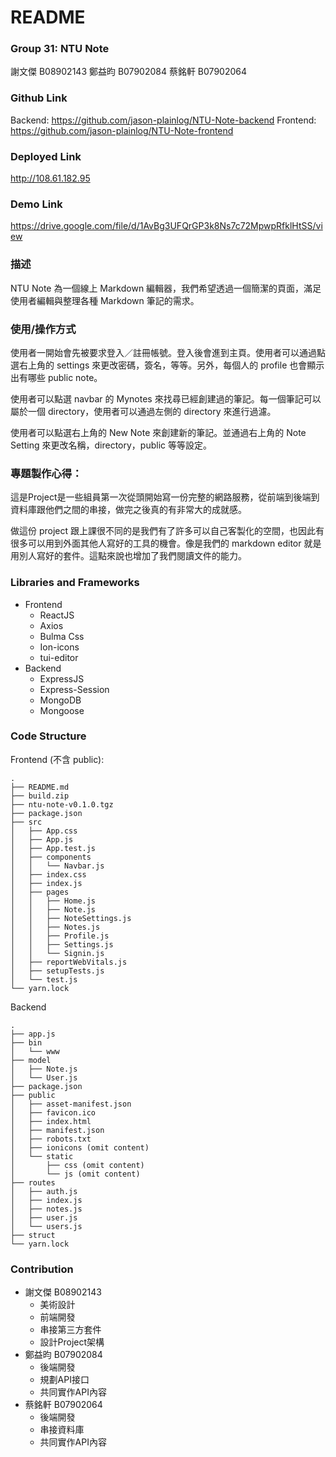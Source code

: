 # README

### Group 31: NTU Note
謝文傑 B08902143
鄭益昀 B07902084
蔡銘軒 B07902064

### Github Link
Backend: https://github.com/jason-plainlog/NTU-Note-backend
Frontend: https://github.com/jason-plainlog/NTU-Note-frontend

### Deployed Link

http://108.61.182.95

### Demo Link

https://drive.google.com/file/d/1AvBg3UFQrGP3k8Ns7c72MpwpRfklHtSS/view

### 描述

NTU Note 為一個線上 Markdown 編輯器，我們希望透過一個簡潔的頁面，滿足使用者編輯與整理各種 Markdown 筆記的需求。

### 使用/操作方式

使用者一開始會先被要求登入／註冊帳號。登入後會進到主頁。使用者可以通過點選右上角的 settings 來更改密碼，簽名，等等。另外，每個人的 profile 也會顯示出有哪些 public note。

使用者可以點選 navbar 的 Mynotes 來找尋已經創建過的筆記。每一個筆記可以屬於一個 directory，使用者可以通過左側的 directory 來進行過濾。

使用者可以點選右上角的 New Note 來創建新的筆記。並通過右上角的 Note Setting 來更改名稱，directory，public 等等設定。

### 專題製作心得：

這是Project是一些組員第一次從頭開始寫一份完整的網路服務，從前端到後端到資料庫跟他們之間的串接，做完之後真的有非常大的成就感。

做這份 project 跟上課很不同的是我們有了許多可以自己客製化的空間，也因此有很多可以用到外面其他人寫好的工具的機會。像是我們的 markdown editor 就是用別人寫好的套件。這點來說也增加了我們閱讀文件的能力。

### Libraries and Frameworks
* Frontend
    * ReactJS
    * Axios
    * Bulma Css
    * Ion-icons
    * tui-editor
* Backend
    * ExpressJS
    * Express-Session
    * MongoDB
    * Mongoose


### Code Structure

Frontend (不含 public):
```
.
├── README.md
├── build.zip
├── ntu-note-v0.1.0.tgz
├── package.json
├── src
│   ├── App.css
│   ├── App.js
│   ├── App.test.js
│   ├── components
│   │   └── Navbar.js
│   ├── index.css
│   ├── index.js
│   ├── pages
│   │   ├── Home.js
│   │   ├── Note.js
│   │   ├── NoteSettings.js
│   │   ├── Notes.js
│   │   ├── Profile.js
│   │   ├── Settings.js
│   │   └── Signin.js
│   ├── reportWebVitals.js
│   ├── setupTests.js
│   └── test.js
└── yarn.lock
```

Backend
```
.
├── app.js
├── bin
│   └── www
├── model
│   ├── Note.js
│   └── User.js
├── package.json
├── public
│   ├── asset-manifest.json
│   ├── favicon.ico
│   ├── index.html
│   ├── manifest.json
│   ├── robots.txt
│   ├── ionicons (omit content)
│   └── static
│       ├── css (omit content)
│       └── js (omit content)
├── routes
│   ├── auth.js
│   ├── index.js
│   ├── notes.js
│   ├── user.js
│   └── users.js
├── struct
└── yarn.lock
```


### Contribution

* 謝文傑 B08902143
    * 美術設計
    * 前端開發
    * 串接第三方套件
    * 設計Project架構
* 鄭益昀 B07902084
    * 後端開發
    * 規劃API接口
    * 共同實作API內容
* 蔡銘軒 B07902064
    * 後端開發
    * 串接資料庫
    * 共同實作API內容